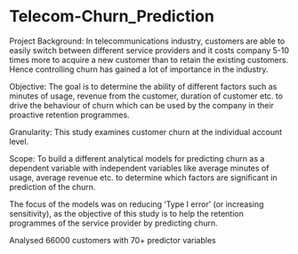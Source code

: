 # Telecom-Churn_Prediction

Project Background: In telecommunications industry, customers are able to easily switch between different service providers and it costs company 5-10 times more to acquire a new customer than to retain the existing customers. Hence controlling churn has gained a lot of importance in the industry.

Objective: The goal is to determine the ability of different factors such as minutes of usage, revenue from the customer, duration of customer etc. to drive the behaviour of churn which can be used by the company in their proactive retention programmes. 

Granularity: This study examines customer churn at the individual account level.

Scope: To build a different analytical models for predicting churn as a dependent variable with independent variables like average minutes of usage, average revenue etc. to determine which factors are significant in prediction of the churn.  

The focus of the models was on reducing ‘Type I error’ (or increasing sensitivity),  as the objective of this study is to help the retention programmes of the service provider by predicting churn.

Analysed 66000 customers with 70+ predictor variables
